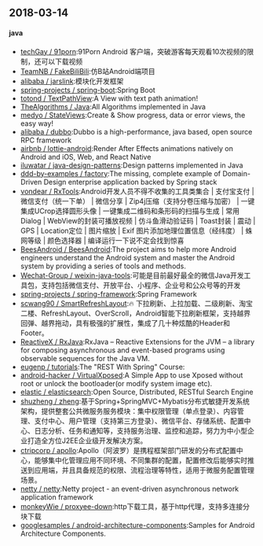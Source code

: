 ## 2018-03-14

#### java
* [techGay / 91porn](https://github.com/techGay/91porn):91Porn Android 客户端，突破游客每天观看10次视频的限制，还可以下载视频
* [TeamNB / FakeBiliBili](https://github.com/TeamNB/FakeBiliBili):仿B站Android端项目
* [alibaba / jarslink](https://github.com/alibaba/jarslink):模块化开发框架
* [spring-projects / spring-boot](https://github.com/spring-projects/spring-boot):Spring Boot
* [totond / TextPathView](https://github.com/totond/TextPathView):A View with text path animation!
* [TheAlgorithms / Java](https://github.com/TheAlgorithms/Java):All Algorithms implemented in Java
* [medyo / StateViews](https://github.com/medyo/StateViews):Create & Show progress, data or error views, the easy way!
* [alibaba / dubbo](https://github.com/alibaba/dubbo):Dubbo is a high-performance, java based, open source RPC framework
* [airbnb / lottie-android](https://github.com/airbnb/lottie-android):Render After Effects animations natively on Android and iOS, Web, and React Native
* [iluwatar / java-design-patterns](https://github.com/iluwatar/java-design-patterns):Design patterns implemented in Java
* [ddd-by-examples / factory](https://github.com/ddd-by-examples/factory):The missing, complete example of Domain-Driven Design enterprise application backed by Spring stack
* [vondear / RxTools](https://github.com/vondear/RxTools):Android开发人员不得不收集的工具类集合 | 支付宝支付 | 微信支付（统一下单） | 微信分享 | Zip4j压缩（支持分卷压缩与加密） | 一键集成UCrop选择圆形头像 | 一键集成二维码和条形码的扫描与生成 | 常用Dialog | WebView的封装可播放视频 | 仿斗鱼滑动验证码 | Toast封装 | 震动 | GPS | Location定位 | 图片缩放 | Exif 图片添加地理位置信息（经纬度） | 蛛网等级 | 颜色选择器 | 编译运行一下说不定会找到惊喜
* [BeesAndroid / BeesAndroid](https://github.com/BeesAndroid/BeesAndroid):The project aims to help more Android engineers understand the Android system and master the Android system by providing a series of tools and methods.
* [Wechat-Group / weixin-java-tools](https://github.com/Wechat-Group/weixin-java-tools):可能是目前最好最全的微信Java开发工具包，支持包括微信支付、开放平台、小程序、企业号和公众号等的开发
* [spring-projects / spring-framework](https://github.com/spring-projects/spring-framework):Spring Framework
* [scwang90 / SmartRefreshLayout](https://github.com/scwang90/SmartRefreshLayout):🔥 下拉刷新、上拉加载、二级刷新、淘宝二楼、RefreshLayout、OverScroll，Android智能下拉刷新框架，支持越界回弹、越界拖动，具有极强的扩展性，集成了几十种炫酷的Header和 Footer。
* [ReactiveX / RxJava](https://github.com/ReactiveX/RxJava):RxJava – Reactive Extensions for the JVM – a library for composing asynchronous and event-based programs using observable sequences for the Java VM.
* [eugenp / tutorials](https://github.com/eugenp/tutorials):The "REST With Spring" Course:
* [android-hacker / VirtualXposed](https://github.com/android-hacker/VirtualXposed):A Simple App to use Xposed without root or unlock the bootloader(or modify system image etc).
* [elastic / elasticsearch](https://github.com/elastic/elasticsearch):Open Source, Distributed, RESTful Search Engine
* [shuzheng / zheng](https://github.com/shuzheng/zheng):基于Spring+SpringMVC+Mybatis分布式敏捷开发系统架构，提供整套公共微服务服务模块：集中权限管理（单点登录）、内容管理、支付中心、用户管理（支持第三方登录）、微信平台、存储系统、配置中心、日志分析、任务和通知等，支持服务治理、监控和追踪，努力为中小型企业打造全方位J2EE企业级开发解决方案。
* [ctripcorp / apollo](https://github.com/ctripcorp/apollo):Apollo（阿波罗）是携程框架部门研发的分布式配置中心，能够集中化管理应用不同环境、不同集群的配置，配置修改后能够实时推送到应用端，并且具备规范的权限、流程治理等特性，适用于微服务配置管理场景。
* [netty / netty](https://github.com/netty/netty):Netty project - an event-driven asynchronous network application framework
* [monkeyWie / proxyee-down](https://github.com/monkeyWie/proxyee-down):http下载工具，基于http代理，支持多连接分块下载
* [googlesamples / android-architecture-components](https://github.com/googlesamples/android-architecture-components):Samples for Android Architecture Components.
